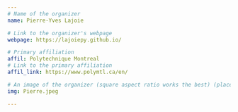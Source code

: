 ```yaml
---
# Name of the organizer
name: Pierre-Yves Lajoie

# Link to the organizer's webpage
webpage: https://lajoiepy.github.io/

# Primary affiliation
affil: Polytechnique Montreal
# Link to the primary affiliation
affil_link: https://www.polymtl.ca/en/

# An image of the organizer (square aspect ratio works the best) (place in the `assets/img/organizers` directory)
img: Pierre.jpeg

---
```


